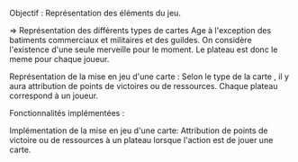 Objectif : Représentation des éléments du jeu.

=> Représentation des différents types de cartes Age à l'exception des batiments commerciaux et militaires et des guildes.
On considère l'existence d'une seule merveille pour le moment. Le plateau est donc le meme pour chaque joueur.

Représentation  de la mise en jeu d'une carte : Selon le type de la carte , il  y aura attribution de points de victoires ou de ressources.
Chaque plateau correspond à un joueur.


Fonctionnalités implémentées :

   Implémentation de la mise en jeu d'une carte: Attribution de points de victoire ou de ressources à un plateau lorsque l'action est de jouer une carte. 
   
